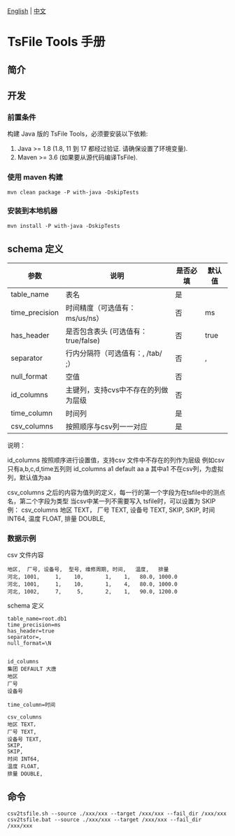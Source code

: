 <!--

    Licensed to the Apache Software Foundation (ASF) under one
    or more contributor license agreements.  See the NOTICE file
    distributed with this work for additional information
    regarding copyright ownership.  The ASF licenses this file
    to you under the Apache License, Version 2.0 (the
    "License"); you may not use this file except in compliance
    with the License.  You may obtain a copy of the License at

        http://www.apache.org/licenses/LICENSE-2.0

    Unless required by applicable law or agreed to in writing,
    software distributed under the License is distributed on an
    "AS IS" BASIS, WITHOUT WARRANTIES OR CONDITIONS OF ANY
    KIND, either express or implied.  See the License for the
    specific language governing permissions and limitations
    under the License.

-->

[English](./README.md) | [中文](./README-zh.md)
# TsFile Tools 手册
## 简介

## 开发

### 前置条件

构建 Java 版的 TsFile Tools，必须要安装以下依赖:

1. Java >= 1.8 (1.8, 11 到 17 都经过验证. 请确保设置了环境变量).
2. Maven >= 3.6 (如果要从源代码编译TsFile).


### 使用 maven 构建

```
mvn clean package -P with-java -DskipTests
```

### 安装到本地机器

```
mvn install -P with-java -DskipTests
```

## schema 定义

| 参数         | 说明                       | 是否必填 | 默认值  |
|------------|--------------------------|------|------|
| table_name | 表名                       | 是    |      |
| time_precision | 时间精度（可选值有：ms/us/ns）      | 否    | ms   |
| has_header | 是否包含表头 (可选值有：true/false) | 否    | true |
| separator | 行内分隔符（可选值有：, /tab/ ;）    | 否    | ,    |
| null_format | 空值                       | 否    |    |
| id_columns | 主键列，支持cvs中不存在的列做为层级      | 否    |      |
| time_column | 时间列                      | 是    |      |
| csv_columns | 按照顺序与csv列一一对应            | 是    |      |

说明：

id_columns 按照顺序进行设置值，支持csv 文件中不存在的列作为层级
例如csv 只有a,b,c,d,time五列则
id_columns
a1 default aa
a
其中a1 不在csv列，为虚拟列，默认值为aa

csv_columns 之后的内容为值列的定义，每一行的第一个字段为在tsfile中的测点名，第二个字段为类型
当csv中某一列不需要写入 tsfile时，可以设置为 SKIP
例：
csv_columns
地区 TEXT，
厂号 TEXT,
设备号 TEXT,
SKIP,
SKIP,
时间 INT64,
温度 FLOAT,
排量 DOUBLE,

### 数据示例
csv 文件内容
```
地区,  厂号, 设备号,  型号, 维修周期, 时间,   温度,   排量
河北, 1001,     1,    10,       1,    1,   80.0, 1000.0
河北, 1001,     1,    10,       1,    4,   80.0, 1000.0
河北, 1002,     7,     5,       2,    1,   90.0, 1200.0
```
schema 定义

```
table_name=root.db1
time_precision=ms
has_header=true
separator=,
null_format=\N


id_columns
集团 DEFAULT 大唐
地区
厂号
设备号

time_column=时间

csv_columns
地区 TEXT，
厂号 TEXT,
设备号 TEXT,
SKIP,
SKIP,
时间 INT64,
温度 FLOAT,
排量 DOUBLE,
```
## 命令

```
csv2tsfile.sh --source ./xxx/xxx --target /xxx/xxx --fail_dir /xxx/xxx 
csv2tsfile.bat --source ./xxx/xxx --target /xxx/xxx --fail_dir /xxx/xxx 
```


